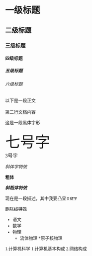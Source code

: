 
# 一级标题
## 二级标题
### 三级标题
#### 四级标题
##### 五级标题
###### 六级标题

以下是一段正文<br><br>
第二行文档内容

<font face="黑体">这是一段黑体字形</fot>

<font size=7>七号字</font><br>
<font size=3>3号字</font><br>


*斜体字特效*

**粗体**

***斜粗体特效***

现在是一段描述，其中我要凸显`关键字`

~~删除线特效~~

* 语文
* 数学
* 物理
  * 流体物理
	*原子核物理

1.计算机科学
  1.计算机基本构成
  2.网络构成

